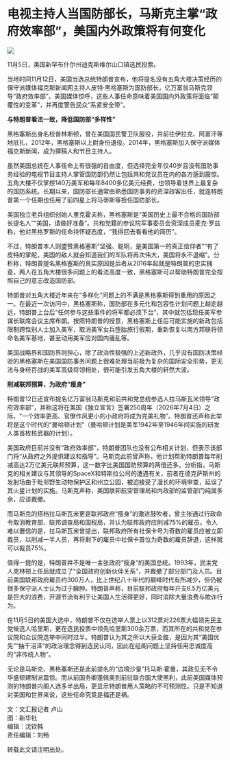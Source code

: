 # 电视主持人当国防部长，马斯克主掌“政府效率部”，美国内外政策将有何变化

![](https://image.whb.cn/image/c96431213e754401abe32dd2fdc386dd.jpg)

11月5日，美国新罕布什尔州迪克斯维尔山口镇选民投票。

当地时间11月12日，美国当选总统特朗普宣布，他将提名没有五角大楼决策经历的保守派媒体福克斯新闻网主持人皮特·黑格塞斯为国防部长，亿万富翁马斯克领导“政府效率部”。美国媒体惊呼，这些人事任命意味着美国国内外政策将面临“颠覆性的变革”，并再度警告民众“系紧安全带”。

**与特朗普看法一致，降低国防部“多样性”**

黑格塞斯出身名校普林斯顿，曾在美国国民警卫队服役，并前往伊拉克、阿富汗等地驻扎，2012年，黑格塞斯以上尉身份退役。2014年，黑格塞斯加入保守派媒体福克斯新闻，成为撰稿人和节目主持人。

虽然美国总统在人事任命上有很强的自由度，但选择完全年仅40岁且没有国防事务经验的电视节目主持人掌管国防部仍然让包括共和党议员在内的各方感到震惊。五角大楼不仅掌控140万美军和每年8400多亿美元经费，也领导着世界上最复杂的国防系统。长期以来，国防部长通常由熟悉国防事务的资深政客出任，就连特朗普第一个任期也任用了前四星上将马蒂斯等担任国防部长。

美国独立老兵组织创始人里克霍夫称，黑格塞斯是“美国历史上最不合格的国防部长提名人”“美国，请做好准备”。共和党籍的参议院军事委员会资深成员麦克·罗兹称，他对黑格罗斯的任命持怀疑态度，“我得回去看看他的简历”。

不过，特朗普本人则盛赞黑格塞斯“坚强、聪明，是美国第一的真正信仰者”“有了皮特的掌舵，美国的敌人就会知道我们的军队将再次伟大，美国将永不退缩”。分析称，特朗普提名黑格塞斯的真实原因是后者从2016年起就是特朗普的忠实拥趸，两人在五角大楼很多问题上的看法高度一致，黑格塞斯可以帮助特朗普完全按照自己的意志改造国防部。

特朗普对五角大楼近年来在“多样化”问题上的不满是黑格塞斯得到重用的原因之一。在最近一次访问中，黑格塞斯称，国防部在多元化和包容性计划问题上越走越远，特朗普上台后“任何参与这些事件的将军都必须下台”，其中就包括现任美军参谋长联席会议主席布朗。按照特朗普的授意，黑格塞斯上任后可能实施的新政包括限制跨性别人士加入美军，取消美军女兵堕胎旅行假期，重新恢复以南方邦联将领命名美军基地，甚至动用美军应对国内骚乱等。

美国战略界和国防界则担心，除了政治性极强的上述新政外，几乎没有国防决策经验的黑格塞斯在美国国防事务问题上很难处理当前极为复杂的国际安全形势，更无法与身经百战的美军高级将领相处，很可能引发五角大楼的轩然大波。

**削减联邦预算，为政府“瘦身”**

特朗普12日还宣布提名亿万富翁马斯克和前共和党总统参选人拉马斯瓦米领导“政府效率部”，并称这将在美国《独立宣言》签署250周年（2026年7月4日）之际，“一个效率更高、官僚作风更小的小政府将成为完美礼物”。特朗普还声称此举将是这个时代的“曼哈顿计划”（曼哈顿计划是美军1942年至1946年间实施的研发人类首枚核武器的计划）。

美国政府目前并没有“政府效率部”，特朗普团队也没有公布相关计划，但表示该部门将“从政府之外提供建议和指导”。马斯克此前曾声称，他计划帮助特朗普每年削减高达2万亿美元联邦预算，这一数字比美国国防预算的两倍还多。分析指，马斯克的相关建议与其领导的SpaceX和特斯拉公司的遭遇有关，前者在德克萨斯州的发射场由于毗邻野生动物保护区和州立公园，被迫接受了漫长的环境审查，延误了其火星计划的实施。马斯克声称，美国联邦航空管理局和内政部的监管部门纯属多余，应该裁撤。

而马斯克的搭档拉马斯瓦米更是联邦政府“瘦身”的激进鼓吹者，曾主张通过行政命令取消教育部、联邦调查局和国税局，并认为联邦政府应削减75%的雇员。令人难以置信的是，拉马斯瓦米曾提出，联邦政府所有社保卡号为奇数的雇员应被立即裁员，以削减一半人员，再将剩下的雇员中社保卡首位为奇数的雇员辞退，这样就可以裁员75%。

值得一提的是，特朗普并不是唯一主张政府“瘦身”的美国总统。1993年，民主党人克林顿上任后就成立了“全国政府创新伙伴关系”，并裁撤了部分部门及人员。目前美国联邦政府雇员约300万人，比上世纪八十年代的巅峰时代有所减少，但仍被很多保守派人士认为过于臃肿。特朗普声称，目前联邦政府每年开支6.5万亿美元是巨大的浪费，开源节流有利于让美国人生活得更好，同时消除大量浪费与欺诈行为。

在11月5日的美国大选中，特朗普不仅在选举人票上以312票对226票大幅领先民主党候选人哈里斯，更在选民投票中领先哈里斯300余万票，而其所在的共和党在参议院和众议院选举中同时过半。特朗普认为其之所以大获全胜，是因为其“美国优先”“抽干沼泽”的政治理念得到选民认同，因此在组阁问题上坚持任用忠诚度高的“非传统人物”。

无论是马斯克、黑格塞斯还是此前提名的“边境沙皇”托马斯·霍曼，其政见无不令华盛顿建制派震惊。而从前国务卿蓬佩奥到前驻联合国大使黑利，此前美国媒体预测的特朗普内阁人选多半出局，更显示特朗普用人策略的不可预测性。只是不知道对美国和世界来说，这些任命究竟是福还是祸。

文：文汇报记者 卢山  
图：新华社  
编辑：沈钦韩  
责任编辑：刘畅  

转载此文请注明出处。